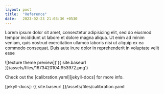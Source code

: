 ```yaml
---
layout: post
title:  "Reference"
date:   2023-02-23 21:03:36 +0530
---
```

Lorem ipsum dolor sit amet, consectetur adipisicing elit, sed do eiusmod tempor incididunt ut labore et dolore magna aliqua. Ut enim ad minim veniam, quis nostrud exercitation ullamco laboris nisi ut aliquip ex ea commodo consequat. Duis aute irure dolor in reprehenderit in voluptate velit esse

![texture theme preview]('{{ site.baseurl }}/assets/files/1673420104.953972.png')

Check out the [calibration.yaml][jekyll-docs] for more info.

[jekyll-docs]: {{ site.baseurl }}/assets/files/calibration.yaml
